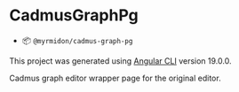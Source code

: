 # CadmusGraphPg

- 📦 `@myrmidon/cadmus-graph-pg`

This project was generated using [Angular CLI](https://github.com/angular/angular-cli) version 19.0.0.

Cadmus graph editor wrapper page for the original editor.

